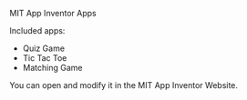 MIT App Inventor Apps

Included apps:
- Quiz Game
- Tic Tac Toe
- Matching Game

You can open and modify it in the MIT App Inventor Website.
